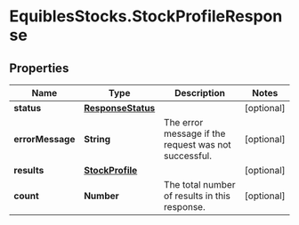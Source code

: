 # EquiblesStocks.StockProfileResponse

## Properties
Name | Type | Description | Notes
------------ | ------------- | ------------- | -------------
**status** | [**ResponseStatus**](ResponseStatus.md) |  | [optional] 
**errorMessage** | **String** | The error message if the request was not successful. | [optional] 
**results** | [**StockProfile**](StockProfile.md) |  | [optional] 
**count** | **Number** | The total number of results in this response. | [optional] 
